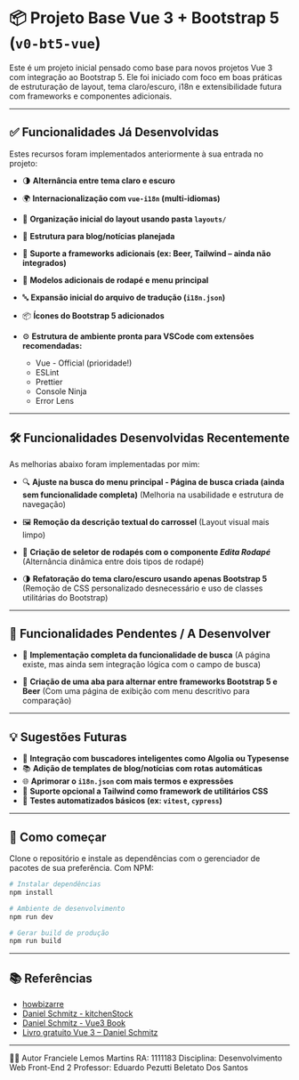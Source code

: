 # 📦 Projeto Base Vue 3 + Bootstrap 5 (`v0-bt5-vue`)

Este é um projeto inicial pensado como base para novos projetos Vue 3 com integração ao Bootstrap 5. Ele foi iniciado com foco em boas práticas de estruturação de layout, tema claro/escuro, i18n e extensibilidade futura com frameworks e componentes adicionais.

---

## ✅ Funcionalidades Já Desenvolvidas

Estes recursos foram implementados anteriormente à sua entrada no projeto:

* 🌗 **Alternância entre tema claro e escuro**
* 🌍 **Internacionalização com `vue-i18n` (multi-idiomas)**
* 📂 **Organização inicial do layout usando pasta `layouts/`**
* 📰 **Estrutura para blog/notícias planejada**
* 🎨 **Suporte a frameworks adicionais (ex: Beer, Tailwind – ainda não integrados)**
* 🧩 **Modelos adicionais de rodapé e menu principal**
* 🔤 **Expansão inicial do arquivo de tradução (`i18n.json`)**
* 📦 **Ícones do Bootstrap 5 adicionados**
* ⚙️ **Estrutura de ambiente pronta para VSCode com extensões recomendadas:**

  * Vue - Official (prioridade!)
  * ESLint
  * Prettier
  * Console Ninja
  * Error Lens

---

## 🛠️ Funcionalidades Desenvolvidas Recentemente

As melhorias abaixo foram implementadas por mim:

* 🔍 **Ajuste na busca do menu principal - Página de busca criada (ainda sem funcionalidade completa)**
  (Melhoria na usabilidade e estrutura de navegação)

* 🖼️ **Remoção da descrição textual do carrossel**
  (Layout visual mais limpo)

* 🔧 **Criação de seletor de rodapés com o componente *Edita Rodapé***
  (Alternância dinâmica entre dois tipos de rodapé)

* 🌗 **Refatoração do tema claro/escuro usando apenas Bootstrap 5**
  (Remoção de CSS personalizado desnecessário e uso de classes utilitárias do Bootstrap)

---

## 🧩 Funcionalidades Pendentes / A Desenvolver

* 🔎 **Implementação completa da funcionalidade de busca**
  (A página existe, mas ainda sem integração lógica com o campo de busca)

* 🧭 **Criação de uma aba para alternar entre frameworks Bootstrap 5 e Beer**
  (Com uma página de exibição com menu descritivo para comparação)

---

## 💡 Sugestões Futuras

* 🤖 **Integração com buscadores inteligentes como Algolia ou Typesense**
* 📚 **Adição de templates de blog/notícias com rotas automáticas**
* 🌐 **Aprimorar o `i18n.json` com mais termos e expressões**
* 🧱 **Suporte opcional a Tailwind como framework de utilitários CSS**
* 🧪 **Testes automatizados básicos (ex: `vitest`, `cypress`)**

---

## 🚀 Como começar

Clone o repositório e instale as dependências com o gerenciador de pacotes de sua preferência. Com NPM:

```bash
# Instalar dependências
npm install

# Ambiente de desenvolvimento
npm run dev

# Gerar build de produção
npm run build
```

---

## 📚 Referências

* [howbizarre](https://github.com/howbizarre)
* [Daniel Schmitz - kitchenStock](https://github.com/danielschmitz/kitchenstock)
* [Daniel Schmitz - Vue3 Book](https://github.com/danielschmitz/vue3-book)
* [Livro gratuito Vue 3 – Daniel Schmitz](https://github.com/danielschmitz/livro-vue3)

---

👨‍💻 Autor
Franciele Lemos Martins
RA: 1111183
Disciplina: Desenvolvimento Web Front-End 2
Professor: 	Eduardo Pezutti Beletato Dos Santos
